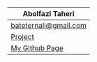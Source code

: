 | Abolfazl Taheri                                               |
| ----------------------------------------------------------------|
| bateternali@gmail.com                                          |
| [Project](https://github.com/bateternal/p2p)|
| [My Github Page](https://github.com/bateternal)                  |